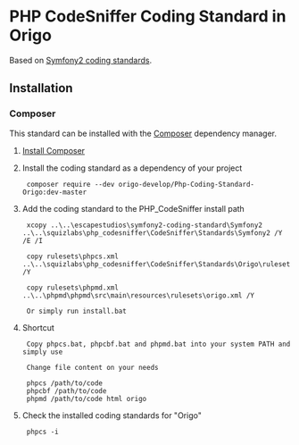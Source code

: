 # PHP CodeSniffer Coding Standard in Origo

Based on [Symfony2 coding standards](http://symfony.com/doc/current/contributing/code/standards.html).

## Installation

### Composer

This standard can be installed with the [Composer](https://getcomposer.org/) dependency manager.

1. [Install Composer](https://getcomposer.org/doc/00-intro.md)

2. Install the coding standard as a dependency of your project

        composer require --dev origo-develop/Php-Coding-Standard-Origo:dev-master

3. Add the coding standard to the PHP_CodeSniffer install path

		xcopy ..\..\escapestudios\symfony2-coding-standard\Symfony2 ..\..\squizlabs\php_codesniffer\CodeSniffer\Standards\Symfony2 /Y /E /I

		copy rulesets\phpcs.xml ..\..\squizlabs\php_codesniffer\CodeSniffer\Standards\Origo\ruleset.xml /Y

		copy rulesets\phpmd.xml ..\..\phpmd\phpmd\src\main\resources\rulesets\origo.xml /Y

		Or simply run install.bat

4. Shortcut
		
		Copy phpcs.bat, phpcbf.bat and phpmd.bat into your system PATH and simply use

		Change file content on your needs

        phpcs /path/to/code
        phpcbf /path/to/code
        phpmd /path/to/code html origo

5. Check the installed coding standards for "Origo"

        phpcs -i

